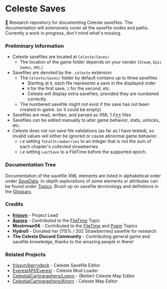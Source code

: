 # Celeste Saves

📼 Research repository for documenting Celeste savefiles. The documentation will extensively cover all the savefile nodes and paths. Currently a work in progress, don't mind what's missing.

### Preliminary Information

* Celeste savefiles are located at `Celeste/Saves/`
  * The location of the game folder depends on your vendor (`Steam`, `Epic Games`, etc.)
* Savefiles are denoted by the `.celeste` extension
  * The `Celeste/Saves/` folder by default contains up to three savefiles
    * Starting at `0`, each file represents a save in the displayed order
    * `0` for the first save, `1` for the second, etc.
    * Celeste will display extra savefiles, provided they are numbered correctly.
  * The numbered savefile might not exist if the save has not been created in-game. (or it could be empty)
* Savefiles are read, written, and parsed as XML 1.0[\*\*](https://www.w3.org/TR/xml/) files
* Savefiles can be edited manually to alter game behavior, stats, unlocks, etc.
* Celeste does not run save file validations (as far as I have tested), so invalid values will either be ignored or cause abnormal game behavior.
  * _i.e_ setting `TotalStrawberries` to an integer that is not the sum of each chapter's collected strawberries
  * _i.e_ setting `LastSave` to a FileTime before the supported epoch.

### Documentation Tree

Documentation of the savefile XML elements are listed in alphabetical order under [SaveData](savedata.md). In-depth explorations of some elements or attributes can be found under [Topics](./#Topics). Brush up on savefile terminology and definitions in the [Glossary](glossary.md).

### Credits

* [**frissyn**](https://github.com/frissyn) - Project Lead
* [**Aurora**](https://github.com/AuroraKy) - Contributed to the [FileTime](topics/filetime.md) Topic
* **Mnstrman06** - Contributed to the [FileTime](topics/filetime.md) and [Poem](topics/poem.md) Topics
* **Hydro0** - Donated her \[115% / 202 Strawberries] savefile for research
* **The Celeste Discord Community** - Contributing general game and savefile knowledge, thanks to the amazing people in there!

### Related Projects

* [frissyn/berrydeck](https://github.com/frissyn/berrydeck) - Celeste Savefile Editor
* [EverestAPI/Everest](https://github.com/EverestAPI/Everest) - Celeste Mod Loader
* [CelestialCartographers/Loenn](https://github.com/CelestialCartographers/Loenn) - (Better) Celeste Map Editor
* [CelestialCartographers/Ahorn](https://github.com/CelestialCartographers/Ahorn) - Celeste Map Editor
